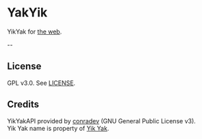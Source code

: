 # YakYik
YikYak for [the web](http://yakyik.kylefrost.me). 

--
## License
GPL v3.0. See [LICENSE](LICENSE).

## Credits
YikYakAPI provided by [conradev](http://github.com/conradev) (GNU General Public License v3).
<br>
Yik Yak name is property of [Yik Yak](http://www.yikyakapp.com).
